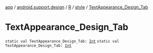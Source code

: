 [app](../../../index.md) / [android.support.design](../../index.md) / [R](../index.md) / [style](index.md) / [TextAppearance_Design_Tab](./-text-appearance_-design_-tab.md)

# TextAppearance_Design_Tab

`static val TextAppearance_Design_Tab: `[`Int`](https://kotlinlang.org/api/latest/jvm/stdlib/kotlin/-int/index.html)
`static val TextAppearance_Design_Tab: `[`Int`](https://kotlinlang.org/api/latest/jvm/stdlib/kotlin/-int/index.html)